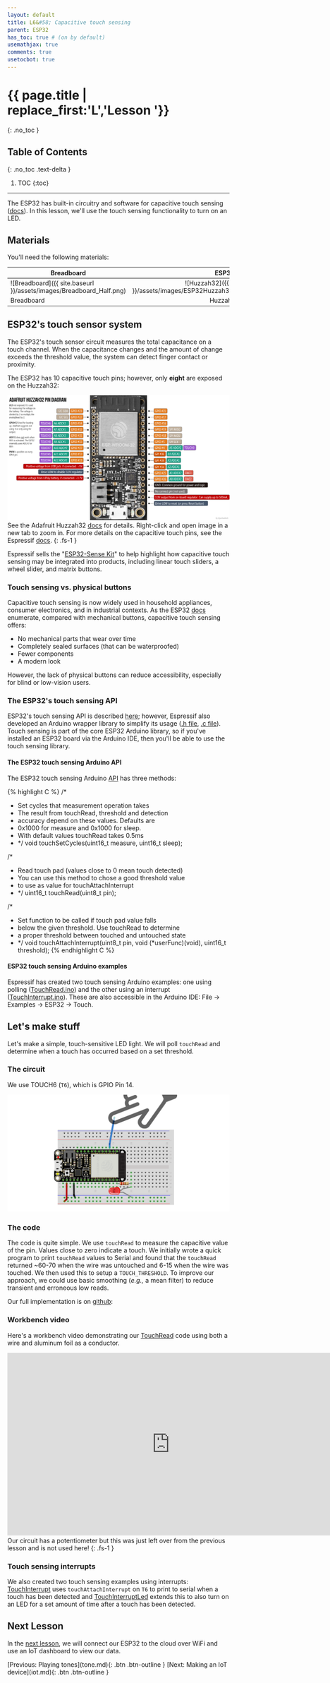```yaml
---
layout: default
title: L6&#58; Capacitive touch sensing
parent: ESP32
has_toc: true # (on by default)
usemathjax: true
comments: true
usetocbot: true
---
```

# {{ page.title | replace_first:'L','Lesson '}}
{: .no_toc }

## Table of Contents
{: .no_toc .text-delta }

1. TOC
{:toc}
---

The ESP32 has built-in circuitry and software for capacitive touch sensing ([docs](https://github.com/espressif/esp-iot-solution/blob/master/documents/touch_pad_solution/touch_sensor_design_en.md#1-introduction-to-touch-sensor-system)). In this lesson, we'll use the touch sensing functionality to turn on an LED.

## Materials

You'll need the following materials:

| Breadboard | ESP32 | LED | Resistor |
| ---------- |:-----:|:-----:|:-----:|
| ![Breadboard]({{ site.baseurl }}/assets/images/Breadboard_Half.png) | ![Huzzah32]({{ site.baseurl }}/assets/images/ESP32Huzzah32_Adafruit_vertical_h200.png)    | ![Red LED]({{ site.baseurl }}/assets/images/RedLED_Fritzing.png) | ![220 Ohm Resistor]({{ site.baseurl }}/assets/images/Resistor220_Fritzing.png) |
| Breadboard | Huzzah32  | Red LED | 220Ω Resistor |

## ESP32's touch sensor system

The ESP32's touch sensor circuit measures the total capacitance on a touch channel. When the capacitance changes and the amount of change exceeds the threshold value, the system can detect finger contact or proximity.

The ESP32 has 10 capacitive touch pins; however, only **eight** are exposed on the Huzzah32:

![Huzzah32 pin diagram](assets/images/AdafruitHuzzah32PinDiagram.png)
See the Adafruit Huzzah32 [docs](https://learn.adafruit.com/adafruit-huzzah32-esp32-feather/pinouts) for details. Right-click and open image in a new tab to zoom in. For more details on the capacitive touch pins, see the Espressif [docs](https://github.com/espressif/esp-iot-solution/blob/master/documents/touch_pad_solution/touch_sensor_design_en.md).
{: .fs-1 } 

Espressif sells the "[ESP32-Sense Kit](https://www.espressif.com/en/media_overview/news/look-out-new-esp32-sense-kit)" to help highlight how capacitive touch sensing may be integrated into products, including linear touch sliders, a wheel slider, and matrix buttons.

<!-- TODO: considering writing a background section on capacitive touch sensing -->

### Touch sensing vs. physical buttons

Capacitive touch sensing is now widely used in household appliances, consumer electronics, and in industrial contexts. As the ESP32 [docs](https://github.com/espressif/esp-iot-solution/blob/master/documents/touch_pad_solution/touch_sensor_design_en.md#1-introduction-to-touch-sensor-system) enumerate, compared with mechanical buttons, capacitive touch sensing offers:
- No mechanical parts that wear over time
- Completely sealed surfaces (that can be waterproofed)
- Fewer components
- A modern look

However, the lack of physical buttons can reduce accessibility, especially for blind or low-vision users.

### The ESP32's touch sensing API

ESP32's touch sensing API is described [here](https://docs.espressif.com/projects/esp-idf/en/latest/esp32/api-reference/peripherals/touch_pad.html); however, Espressif also developed an Arduino wrapper library to simplify its usage ([.h file](https://github.com/espressif/arduino-esp32/blob/a59eafbc9dfa3ce818c110f996eebf68d755be24/cores/esp32/esp32-hal-touch.h), [.c file](https://github.com/espressif/arduino-esp32/blob/a59eafbc9dfa3ce818c110f996eebf68d755be24/cores/esp32/esp32-hal-touch.c)). Touch sensing is part of the core ESP32 Arduino library, so if you've installed an ESP32 board via the Arduino IDE, then you'll be able to use the touch sensing library.

#### The ESP32 touch sensing Arduino API

The ESP32 touch sensing Arduino [API](https://github.com/espressif/arduino-esp32/blob/a59eafbc9dfa3ce818c110f996eebf68d755be24/cores/esp32/esp32-hal-touch.h) has three methods:

{% highlight C %}
/*
 * Set cycles that measurement operation takes
 * The result from touchRead, threshold and detection
 * accuracy depend on these values. Defaults are
 * 0x1000 for measure and 0x1000 for sleep.
 * With default values touchRead takes 0.5ms
 * */
void touchSetCycles(uint16_t measure, uint16_t sleep);

/*
 * Read touch pad (values close to 0 mean touch detected)
 * You can use this method to chose a good threshold value
 * to use as value for touchAttachInterrupt
 * */
uint16_t touchRead(uint8_t pin);

/*
 * Set function to be called if touch pad value falls
 * below the given threshold. Use touchRead to determine
 * a proper threshold between touched and untouched state
 * */
void touchAttachInterrupt(uint8_t pin, void (*userFunc)(void), uint16_t threshold);
{% endhighlight C %}

#### ESP32 touch sensing Arduino examples

Espressif has created two touch sensing Arduino examples: one using polling ([TouchRead.ino](https://github.com/espressif/arduino-esp32/blob/a59eafbc9dfa3ce818c110f996eebf68d755be24/libraries/ESP32/examples/Touch/TouchRead/TouchRead.ino)) and the other using an interrupt ([TouchInterrupt.ino](https://github.com/espressif/arduino-esp32/blob/a59eafbc9dfa3ce818c110f996eebf68d755be24/libraries/ESP32/examples/Touch/TouchInterrupt/TouchInterrupt.ino)). These are also accessible in the Arduino IDE: File -> Examples -> ESP32 -> Touch.

## Let's make stuff

Let's make a simple, touch-sensitive LED light. We will poll `touchRead` and determine when a touch has occurred based on a set threshold. 

### The circuit

We use TOUCH6 (`T6`), which is GPIO Pin 14.

![Circuit diagram with a wire hooked to T6](assets/images/Huzzah32_CapacitiveTouchSensing_CircuitDiagram_Fritzing.png)

### The code

The code is quite simple. We use `touchRead` to measure the capacitive value of the pin. Values close to zero indicate a touch. We initially wrote a quick program to print `touchRead` values to Serial and found that the `touchRead` returned ~60-70 when the wire was untouched and 6-15 when the wire was touched. We then used this to setup a `TOUCH_THRESHOLD`. To improve our approach, we could use basic smoothing (*e.g.,* a mean filter) to reduce transient and erroneous low reads.

Our full implementation is on [github](https://github.com/makeabilitylab/arduino/blob/master/ESP32/Sensors/TouchRead/TouchRead.ino):

<script src="https://gist-it.appspot.com/https://github.com/makeabilitylab/arduino/blob/master/ESP32/Sensors/TouchRead/TouchRead.ino?footer=minimal"></script>

### Workbench video

Here's a workbench video demonstrating our [TouchRead](https://github.com/makeabilitylab/arduino/blob/master/ESP32/Sensors/TouchRead/TouchRead.ino) code using both a wire and aluminum foil as a conductor. 

<iframe width="736" height="414" src="https://www.youtube.com/embed/RE2mH38e9RI" frameborder="0" allow="accelerometer; autoplay; encrypted-media; gyroscope; picture-in-picture" allowfullscreen></iframe>
Our circuit has a potentiometer but this was just left over from the previous lesson and is not used here!
{: .fs-1 } 

### Touch sensing interrupts

We also created two touch sensing examples using interrupts: [TouchInterrupt](https://github.com/makeabilitylab/arduino/blob/master/ESP32/Sensors/TouchInterrupt/TouchInterrupt.ino) uses `touchAttachInterrupt` on `T6` to print to serial when a touch has been detected and [TouchInterruptLed](https://github.com/makeabilitylab/arduino/blob/master/ESP32/Sensors/TouchInterruptLed/TouchInterruptLed.ino) extends this to also turn on an LED for a set amount of time after a touch has been detected.

## Next Lesson

In the [next lesson](iot.md), we will connect our ESP32 to the cloud over WiFi and use an IoT dashboard to view our data.

<span class="fs-6">
<!-- [Previous: Analog input using the ESP32](pot-fade.md){: .btn .btn-outline } -->
[Previous: Playing tones](tone.md){: .btn .btn-outline }
[Next: Making an IoT device](iot.md){: .btn .btn-outline }
</span>